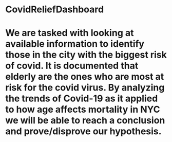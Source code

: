 # CovidReliefDashboard
# We are tasked with looking at available information to identify those in the city with the biggest risk of covid. It is documented that elderly are the ones who are most at risk for the covid virus. By analyzing the trends of Covid-19 as it applied to how age affects mortality in NYC we will be able to reach a conclusion and prove/disprove our hypothesis.
